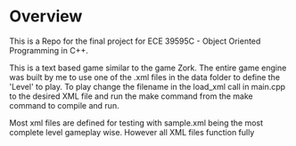 # Overview

This is a Repo for the final project for ECE 39595C - Object Oriented Programming in C++.

This is a text based game similar to the game Zork. The entire game engine was built by me to use one of the .xml files in the data folder to define the 'Level' to play. To play change the filename in the load_xml call in main.cpp to the desired XML file and run the make command from the make command to compile and run. 

Most xml files are defined for testing with sample.xml being the most complete level gameplay wise. However all XML files function fully
